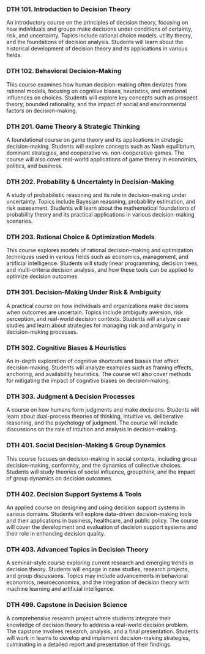### DTH 101. Introduction to Decision Theory

An introductory course on the principles of decision theory, focusing on how individuals and groups make decisions under conditions of certainty, risk, and uncertainty. Topics include rational choice models, utility theory, and the foundations of decision analysis. Students will learn about the historical development of decision theory and its applications in various fields.

### DTH 102. Behavioral Decision-Making

This course examines how human decision-making often deviates from rational models, focusing on cognitive biases, heuristics, and emotional influences on choices. Students will explore key concepts such as prospect theory, bounded rationality, and the impact of social and environmental factors on decision-making.

### DTH 201. Game Theory & Strategic Thinking

A foundational course on game theory and its applications in strategic decision-making. Students will explore concepts such as Nash equilibrium, dominant strategies, and cooperative vs. non-cooperative games. The course will also cover real-world applications of game theory in economics, politics, and business.

### DTH 202. Probability & Uncertainty in Decision-Making

A study of probabilistic reasoning and its role in decision-making under uncertainty. Topics include Bayesian reasoning, probability estimation, and risk assessment. Students will learn about the mathematical foundations of probability theory and its practical applications in various decision-making scenarios.

### DTH 203. Rational Choice & Optimization Models

This course explores models of rational decision-making and optimization techniques used in various fields such as economics, management, and artificial intelligence. Students will study linear programming, decision trees, and multi-criteria decision analysis, and how these tools can be applied to optimize decision outcomes.

### DTH 301. Decision-Making Under Risk & Ambiguity

A practical course on how individuals and organizations make decisions when outcomes are uncertain. Topics include ambiguity aversion, risk perception, and real-world decision contexts. Students will analyze case studies and learn about strategies for managing risk and ambiguity in decision-making processes.

### DTH 302. Cognitive Biases & Heuristics

An in-depth exploration of cognitive shortcuts and biases that affect decision-making. Students will analyze examples such as framing effects, anchoring, and availability heuristics. The course will also cover methods for mitigating the impact of cognitive biases on decision-making.

### DTH 303. Judgment & Decision Processes

A course on how humans form judgments and make decisions. Students will learn about dual-process theories of thinking, intuitive vs. deliberative reasoning, and the psychology of judgment. The course will include discussions on the role of intuition and analysis in decision-making.

### DTH 401. Social Decision-Making & Group Dynamics

This course focuses on decision-making in social contexts, including group decision-making, conformity, and the dynamics of collective choices. Students will study theories of social influence, groupthink, and the impact of group dynamics on decision outcomes.

### DTH 402. Decision Support Systems & Tools

An applied course on designing and using decision support systems in various domains. Students will explore data-driven decision-making tools and their applications in business, healthcare, and public policy. The course will cover the development and evaluation of decision support systems and their role in enhancing decision quality.

### DTH 403. Advanced Topics in Decision Theory

A seminar-style course exploring current research and emerging trends in decision theory. Students will engage in case studies, research projects, and group discussions. Topics may include advancements in behavioral economics, neuroeconomics, and the integration of decision theory with machine learning and artificial intelligence.

### DTH 499. Capstone in Decision Science

A comprehensive research project where students integrate their knowledge of decision theory to address a real-world decision problem. The capstone involves research, analysis, and a final presentation. Students will work in teams to develop and implement decision-making strategies, culminating in a detailed report and presentation of their findings.